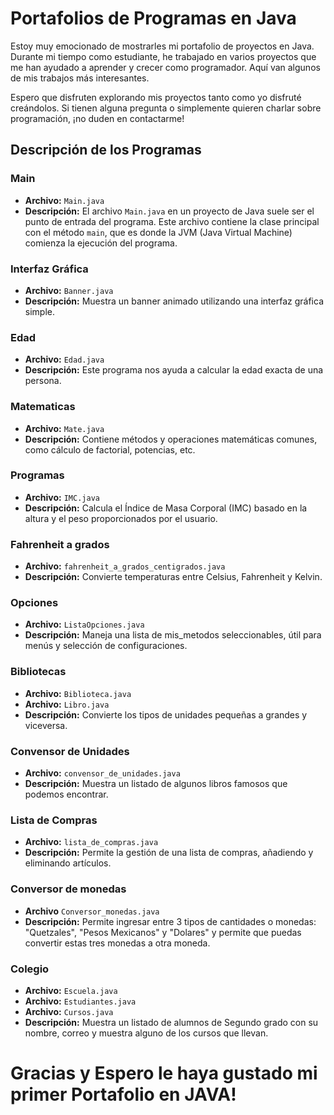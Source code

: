 # Portafolios de Programas en Java

<p> Estoy muy emocionado de mostrarles mi portafolio de proyectos en Java. Durante mi tiempo como estudiante, he trabajado en varios proyectos que me han ayudado a aprender y crecer como programador. Aquí van algunos de mis trabajos más interesantes.
</p>
<p>Espero que disfruten explorando mis proyectos tanto como yo disfruté creándolos. Si tienen alguna pregunta o simplemente quieren charlar sobre programación, ¡no duden en contactarme!
</p>

## Descripción de los Programas

### Main
- **Archivo:** `Main.java`
- **Descripción:**
  El archivo `Main.java` en un proyecto de Java suele ser el punto de entrada del programa. Este archivo contiene la clase principal con el método `main`, que es donde la JVM (Java Virtual Machine) comienza la ejecución del programa. 


### Interfaz Gráfica
- **Archivo:** `Banner.java`
- **Descripción:** Muestra un banner animado utilizando una interfaz gráfica simple.

### Edad
- **Archivo:** `Edad.java`
- **Descripción:** Este programa nos ayuda a calcular la edad exacta de una persona.

### Matematicas
- **Archivo:** `Mate.java`
- **Descripción:** Contiene métodos y operaciones matemáticas comunes, como cálculo de factorial, potencias, etc.


### Programas
- **Archivo:** `IMC.java`
- **Descripción:** Calcula el Índice de Masa Corporal (IMC) basado en la altura y el peso proporcionados por el usuario.


### Fahrenheit a grados
- **Archivo:** `fahrenheit_a_grados_centigrados.java`
- **Descripción:** Convierte temperaturas entre Celsius, Fahrenheit y Kelvin.


### Opciones
- **Archivo:** `ListaOpciones.java`
- **Descripción:** Maneja una lista de mis_metodos seleccionables, útil para menús y selección de configuraciones.

### Bibliotecas
- **Archivo:** `Biblioteca.java`
- **Archivo:** `Libro.java`
- **Descripción:** Convierte los tipos de unidades pequeñas a grandes y viceversa.

### Convensor de Unidades
- **Archivo:** `convensor_de_unidades.java`
- **Descripción:** Muestra un listado de algunos libros famosos que podemos encontrar.

### Lista de Compras
- **Archivo:** `lista_de_compras.java`
- **Descripción:** Permite la gestión de una lista de compras, añadiendo y eliminando artículos.

### Conversor de monedas
- **Archivo** `Conversor_monedas.java`
- **Descripción:** Permite ingresar entre 3 tipos de cantidades o monedas: "Quetzales", "Pesos Mexicanos" y "Dolares" y permite que puedas convertir estas tres monedas a otra moneda.

### Colegio
- **Archivo:** `Escuela.java`
- **Archivo:** `Estudiantes.java`
- **Archivo:** `Cursos.java`
- **Descripción:** Muestra un listado de alumnos de Segundo grado con su nombre, correo y muestra alguno de los cursos que llevan.


# Gracias y Espero le haya gustado mi primer Portafolio en JAVA!